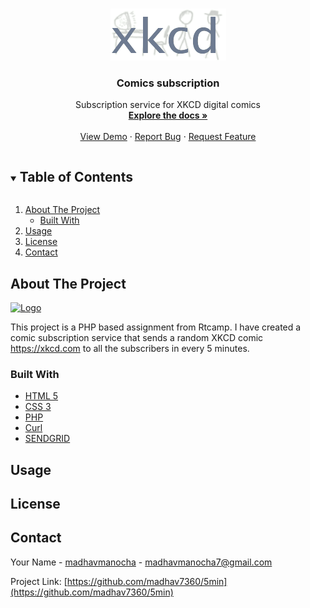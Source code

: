 <!-- PROJECT HEADER -->
<br />
<p align="center">
  <a href="https://github.com/madhav7360/5min">
    <img src="assets/logo.png" alt="Logo">
  </a>

  <h3 align="center">Comics subscription</h3>

  <p align="center">
    Subscription service for XKCD digital comics
    <br />
    <a href="https://github.com/madhav7360/5min"><strong>Explore the docs »</strong></a>
    <br />
    <br />
    <a href="https://github.com/madhav7360/5min">View Demo</a>
    ·
    <a href="https://github.com/madhav7360/5min/issues">Report Bug</a>
    ·
    <a href="https://github.com/madhav7360/5min/issues">Request Feature</a>
  </p>
</p>



<!-- TABLE OF CONTENTS -->
<details open="open">
  <summary><h2 style="display: inline-block">Table of Contents</h2></summary>
  <ol>
    <li>
      <a href="#about-the-project">About The Project</a>
      <ul>
        <li><a href="#built-with">Built With</a></li>
      </ul>
    </li>
    <li><a href="#usage">Usage</a></li>
    <li><a href="#license">License</a></li>
    <li><a href="#contact">Contact</a></li>
    
  </ol>
</details>



<!-- ABOUT THE PROJECT -->
## About The Project

<a href="https://github.com/madhav7360/5min">
    <img src="assets/screenshot.png" alt="Logo">
  </a>

This project is a PHP based assignment from Rtcamp. I have created a comic subscription service that sends a random XKCD comic https://xkcd.com to all the subscribers in every 5 minutes. 



### Built With

* [HTML 5](https://developer.mozilla.org/en-US/docs/Web/HTML)
* [CSS 3](https://developer.mozilla.org/en-US/docs/Web/CSS)
* [PHP](https://www.php.net/)
* [Curl](https://www.php.net/manual/en/ref.curl.php)
* [SENDGRID](https://sendgrid.com/)


<!-- USAGE EXAMPLES -->
## Usage




<!-- LICENSE -->
## License





<!-- CONTACT -->
## Contact

Your Name - [madhavmanocha](https://www.linkedin.com/in/madhavmanocha/) - madhavmanocha7@gmail.com

Project Link: [https://github.com/madhav7360/5min](https://github.com/madhav7360/5min)

